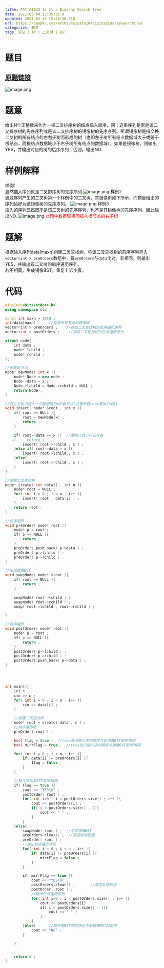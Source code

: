 ```yaml
---
title: PAT A1043 Is It a Binaray Search Tree
date: 2021-03-04 15:35:36.0
updated: 2021-03-10 15:43:36.318
url: https://pumpkn.xyz/archives/pata1043isitabinaraysearchtree
categories: 算法
tags: 算法 | 树 | 二叉树 | BST
---
```


# 题目
## [原题链接](https://pintia.cn/problem-sets/994805342720868352/problems/994805440976633856)
![image.png](https://pumpkn.xyz/upload/2021/03/image-e9b502b80c2f49c5939d2167383df4c0.png)
# 题意
给出N个正整数来作为一棵二叉排序树的结点插入顺序，问：这串序列是否是该二叉排序树的先序序列或是该二叉排序树的镜像树的先序序列。所谓镜像树是指交换二叉树的所有结点的左右子树而形成的树（也即左子树所有结点数据域大于或等于根结点，而根结点数据域小于右子树所有结点的数据域）。如果是镜像树，则输出YES，并输出对应的树的后序序列；否则，输出NO.
# 样例解释
样例1</br>
显然插入序列就是二叉排序树的先序序列
![image.png](https://pumpkn.xyz/upload/2021/03/image-9f203da9b191430fb8989cf07014485f.png)
样例2</br>
通过序列产生的二叉树第一个样例中的二叉树，其镜像树如下所示，而题目给出的序列恰好为该镜像树的先序序列。
![image.png](https://pumpkn.xyz/upload/2021/03/image-e01fe06281bb4e088c5610e434d98239.png)
样例3</br>
插入的序列显然既不是该二叉树的先序序列，也不是其镜像树的先序序列，因此输出NO.
![image.png](https://pumpkn.xyz/upload/2021/03/image-e0593fcdac904bb89e919d3674783794.png)
<font color = "red"> 此题中数据域相同插入根节点的右子树 </font>
# 题解
根据输入序列data[maxn]创建二叉查找树，将该二叉查找树的前序序列存入```vector<int > preOrders```数组中，将```preOrders```与```data```比对，若相同，则输出YES，并输出该二叉树的后序遍历序列。</br>
若不相同，生成镜像BST，重复上诉步骤。
# 代码
```c++
#include<bits/stdc++.h>
using namespace std ;

const int maxn = 1010 ;
int data[maxn] ;    //存放所有节点的数据域
vector<int > preOrders ;    //存放二叉查找树的前序遍历序列
vector<int > postOrders ;    //存放二叉查找树的后序遍历序列

struct node{
    int data ;
    node* lchild ;
    node* rchild ;
};

//创建新节点
node* newNode( int x ){
    node* Node = new node ;
    Node->data = x ;
    Node->lchild = Node->rchild = NULL ;
    return Node ;
}

//在二叉树中插入一个数据域为x的新节点(注意参数root要加引用&)
void insert( node* &root , int x ){
    if( root == NULL ){
        root = newNode(x) ;
        return ;
    }

    if( root->data == x ){  //要插入的节点已存在
   //     return ;
        insert( root->rchild , x ) ;
    }else if( root->data > x ){
        insert( root->lchild , x ) ;
    }else{
        insert( root->rchild , x ) ;
    }
}

//创建二叉查找树
node* create( int data[] , int n ){
    node* root = NULL ;
    for( int i = 0 ; i < n ; i++ ){
        insert( root , data[i] ) ;
    }
    return root ;
}

//前序遍历
void preOrder( node* root ){
    node* p = root ;
    if( p == NULL ){
        return ;
    }
    preOrders.push_back( p->data ) ;
    preOrder( p->lchild ) ;
    preOrder( p->rchild ) ;
}

//生成镜像BST
void swapNode( node* &root ){
    if( root == NULL ){
        return ;
    }

    swapNode( root->lchild ) ;
    swapNode( root->rchild ) ;
    swap( root->lchild , root->rchild ) ;

}

//后序遍历
void postOrder( node* root ){
    node* p = root ;
    if( p == NULL ){
        return ;
    }
    postOrder( p->lchild ) ;
    postOrder( p->rchild ) ;
    postOrders.push_back( p->data ) ;
}




int main(){
    int n ;
    cin >> n ;
    for( int i = 0 ; i < n ; i++ ){
        cin >> data[i] ;
    }

    //创建二叉查找树
    node* root = create( data , n ) ;
    //前序遍历树
    preOrder( root ) ;

    bool flag = true ;  //true表示输入序列顺序与非镜像BST前序相同
    bool mirrFlag = true ;  //true表示输入序列顺序与镜像BST前序相同

    for( int i = 0 ; i < n ; i++ ){
        if( data[i] != preOrders[i] ){
            flag = false ;
        }
    }

    //输入序列与BST前序相同
    if( flag == true ){
        cout << "YES\n" ;
        postOrder( root ) ;
        for( int i=0 ; i < postOrders.size() ; i++ ){
            cout << postOrders[i] ;
            if( i < postOrders.size() - 1){
                cout << " " ;
            }
        }
    }else{
        swapNode( root ) ;  //生成镜像BST
        preOrders.clear() ;  //清空前序数组
        preOrder( root ) ;
        //输出后序遍历序列
        for( int i = 0 ; i < n ; i++ ){
            if( data[i] != preOrders[i] ){
                mirrFlag = false ;
            }
        }

        if( mirrFlag == true ){
            cout << "YES\n" ;
            postOrders.clear() ;       //清空后序数组
            postOrder( root ) ;
            //输出后序遍历序列
            for( int i=0 ; i < postOrders.size() ; i++ ){   
                cout << postOrders[i] ;
                if( i < postOrders.size() - 1){
                    cout << " " ;
                }
            }
        }else{      //既不是BST的前序也不是镜像BST的前序
            cout << "NO" ;
        }

    }


    return 0 ;
}

```
